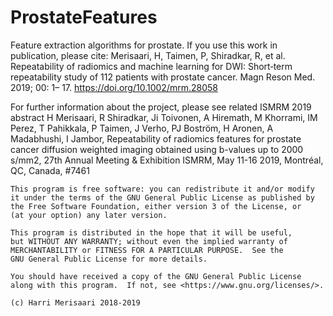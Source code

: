 # ProstateFeatures
Feature extraction algorithms for prostate. If you use this work in publication, please cite:
Merisaari, H, Taimen, P, Shiradkar, R, et al. Repeatability of radiomics and machine learning for DWI: Short‐term repeatability study of 112 patients with prostate cancer. Magn Reson Med. 2019; 00: 1– 17. https://doi.org/10.1002/mrm.28058

For further information about the project, please see related ISMRM 2019 abstract
H Merisaari, R Shiradkar, Ji Toivonen, A Hiremath, M Khorrami, IM Perez, T Pahikkala, P Taimen, J Verho, PJ Boström, H Aronen, A Madabhushi, I Jambor, Repeatability of radiomics features for prostate cancer diffusion weighted imaging obtained using b-values up to 2000 s/mm2, 27th Annual Meeting & Exhibition ISMRM, May 11-16 2019, Montréal, QC, Canada, #7461


    This program is free software: you can redistribute it and/or modify
    it under the terms of the GNU General Public License as published by
    the Free Software Foundation, either version 3 of the License, or
    (at your option) any later version.

    This program is distributed in the hope that it will be useful,
    but WITHOUT ANY WARRANTY; without even the implied warranty of
    MERCHANTABILITY or FITNESS FOR A PARTICULAR PURPOSE.  See the
    GNU General Public License for more details.

    You should have received a copy of the GNU General Public License
    along with this program.  If not, see <https://www.gnu.org/licenses/>.
    
    (c) Harri Merisaari 2018-2019

